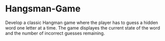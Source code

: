 # Hangsman-Game
Develop a classic Hangman game where the player has to guess a hidden word one letter at a time. The game displayes the current state of the word and the number of incorrect guesses remaining.
